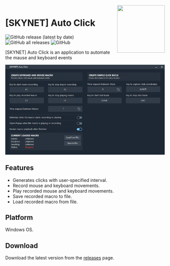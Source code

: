 <img src="[SKYNET] Auto Click/wall_clock_100px.ico" align="right" height="150" width="150" />

# [SKYNET] Auto Click
![GitHub release (latest by date)](https://img.shields.io/github/v/release/Hackerprod/-SKYNET-Auto-Click?style=plastic)
![GitHub all releases](https://img.shields.io/github/downloads/Hackerprod/-SKYNET-Auto-Click/total?style=plastic)
![GitHub](https://img.shields.io/github/issues/Hackerprod/-SKYNET-Auto-Click)

[SKYNET] Auto Click is an application to automate the mause and keyboard events 

<img src="[SKYNET] Auto Click/Capture.jpg" align="center"/>

## Features
* Generates clicks with user-specified interval.
* Record mouse and keyboard movements.
* Play recorded mouse and keyboard movements.
* Save recorded macro to file.
* Load recorded macro from file.

## Platform
Windows OS.

## Download ##
Download the latest version from the [releases](https://github.com/Hackerprod/-SKYNET-Auto-Click/releases) page.
